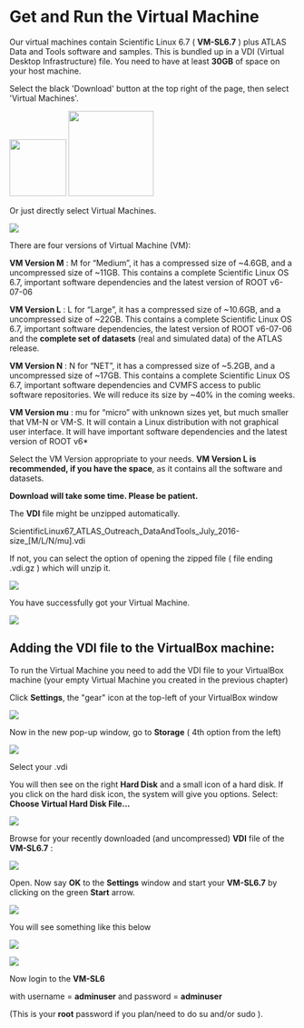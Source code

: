 # Get and Run the Virtual Machine

Our virtual machines contain Scientific Linux 6.7 ( **VM-SL6.7** ) plus ATLAS Data and Tools software and samples.  This is bundled up in a VDI  (Virtual Desktop Infrastructure) file.
You need to have at least  **30GB** of space on your host machine.

Select the black 'Download' button at the top right of the page, then select 'Virtual Machines'.  

<img src="./pictures/Download.jpg" width="100" />
<img src="./pictures/VMbutton.jpg" width="150" /> 

Or just directly select Virtual Machines.

![](NewPictures/VirtualMachineSelected.png)

There are four versions of Virtual Machine (VM):  

**VM Version M** 
: M for “Medium”, it has a compressed size of ~4.6GB, and a uncompressed size of ~11GB. This contains a complete Scientific Linux OS 6.7, important software dependencies and the latest version of ROOT v6-07-06

**VM Version L** 
: L for “Large”, it has a compressed size of ~10.6GB, and a uncompressed size of ~22GB. This contains a complete Scientific Linux OS 6.7, important software dependencies, the latest version of ROOT v6-07-06 and the **complete set of datasets** (real and simulated data) of the ATLAS release.

**VM Version N**
: N for “NET”, it has a compressed size of ~5.2GB, and a uncompressed size of ~17GB. This contains a complete Scientific Linux OS 6.7, important software dependencies and CVMFS access to public software repositories. We will reduce its size by ~40% in the coming weeks.

**VM Version mu**
: mu for “micro” with unknown sizes yet, but much smaller that VM-N or VM-S. It will contain a Linux distribution with not graphical user interface. It will have important software dependencies and the latest version of ROOT v6*

Select the VM Version appropriate to your needs.  **VM Version L is recommended, if you have the space**, as it contains all the software and datasets.

**Download will take some time.  Please be patient.**

The **VDI** file might be unzipped automatically.

ScientificLinux67\_ATLAS\_Outreach\_DataAndTools\_July\_2016-size\_[M/L/N/mu].vdi 

If not, you can select the option of opening the zipped file ( file ending .vdi.gz ) which will unzip it.

![](NewPictures/DownloadVMS.jpg)


You have successfully got your Virtual Machine.

![](NewPictures/orangeVDI2.png)



## Adding the VDI file to the VirtualBox machine: 

To run the Virtual Machine you need to add the VDI file to your VirtualBox machine (your empty Virtual Machine you created in the previous chapter)

Click **Settings**, the "gear" icon at the top-left of your VirtualBox window 


![](NewPictures/Settings.jpg)


Now in the new pop-up window, go to **Storage** ( 4th option from the left) 



![](NewPictures/Storage.jpg)

Select your .vdi

You will then see on the right **Hard Disk** and a small icon of a hard disk.  If you click on the hard disk icon, the system will give you options. 
Select: **Choose Virtual Hard Disk File...**


![](NewPictures/VirtualHardDisk.jpg)

Browse for your recently downloaded (and uncompressed) **VDI** file of the **VM-SL6.7** :


![](NewPictures/Choosevdi.jpg)

Open.
Now say **OK** to the **Settings** window and start your **VM-SL6.7** by clicking on the green **Start** arrow.    

![](NewPictures/Start.jpg)

You will see something like this below



![](NewPictures/DataAndToolsRunning.jpg)


![](NewPictures/VM-SL6.jpg)

Now login to the **VM-SL6** 

with username = **adminuser** and password = **adminuser**

(This is your **root** password if you plan/need to do su and/or sudo ).

